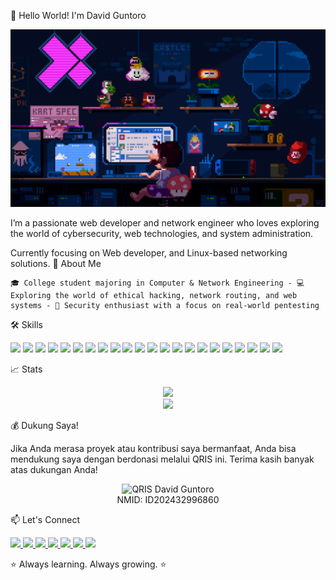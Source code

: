 👋 Hello World! I'm David Guntoro

<p align="center">
<img src="./WELCOME.gif" alt="welcome gif" width="620">
</p>

I’m a passionate web developer and network engineer who loves exploring the world of cybersecurity, web technologies, and system administration.

Currently focusing on Web developer, and Linux-based networking solutions.
🚀 About Me

    🎓 College student majoring in Computer & Network Engineering - 💻 Exploring the world of ethical hacking, network routing, and web systems - 🔐 Security enthusiast with a focus on real-world pentesting

🛠️ Skills

<p align="left">
<a href="#"><img src="https://img.shields.io/badge/ChatGPT-74aa9c?style=for-the-badge&logo=openai&logoColor=white"></a>
<a href="#"><img src="https://img.shields.io/badge/JavaScript-323330?style=for-the-badge&logo=javascript&logoColor=F7DF1E"></a>
<a href="#"><img src="https://img.shields.io/badge/json-5E5C5C?style=for-the-badge&logo=json&logoColor=white"></a>
<a href="#"><img src="https://img.shields.io/badge/PHP-777BB4?style=for-the-badge&logo=php&logoColor=white"></a>
<a href="#"><img src="https://img.shields.io/badge/Python-FFD43B?style=for-the-badge&logo=python&logoColor=blue"></a>
<a href="#"><img src="https://img.shields.io/badge/Debian-A81D33?style=for-the-badge&logo=debian&logoColor=white"></a>
<a href="#"><img src="https://img.shields.io/badge/iOS-000000?style=for-the-badge&logo=ios&logoColor=white"></a>
<a href="#"><img src="https://img.shields.io/badge/Kali_Linux-557C94?style=for-the-badge&logo=kali-linux&logoColor=white"></a>
<a href="#"><img src="https://img.shields.io/badge/OpenWrt-00B5E2?style=for-the-badge&logo=OpenWrt&logoColor=white"></a>
<a href="#"><img src="https://img.shields.io/badge/Ubuntu-E95420?style=for-the-badge&logo=ubuntu&logoColor=white"></a>
<a href="#"><img src="https://img.shields.io/badge/Windows-0078D6?style=for-the-badge&logo=windows&logoColor=white"></a>
<a href="#"><img src="https://img.shields.io/badge/CISCO-1BA0D7?style=for-the-badge&logo=cisco&logoColor=white"></a>
<a href="#"><img src="https://img.shields.io/badge/Wireshark-1679A7?style=for-the-badge&logo=Wireshark&logoColor=white"></a>
<a href="#"><img src="https://img.shields.io/badge/burpsuite-FF6633?style=for-the-badge&logo=burpsuite&logoColor=white"></a>
<a href="#"><img src="https://img.shields.io/badge/metasploit-2596CD?style=for-the-badge&logo=metasploit&logoColor=white"></a>
<a href="#"><img src="https://img.shields.io/badge/Proxmox-E57000?style=for-the-badge&logo=proxmox&logoColor=white"></a>
<a href="#"><img src="https://img.shields.io/badge/Apache-D22128?style=for-the-badge&logo=Apache&logoColor=white"></a>
<a href="#"><img src="https://img.shields.io/badge/Astro-0C1222?style=for-the-badge&logo=astro&logoColor=FDFDFE"></a>
<a href="#"><img src="https://img.shields.io/badge/Composer-885630?style=for-the-badge&logo=Composer&logoColor=white"></a>
<a href="#"><img src="https://img.shields.io/badge/Laravel-FF2D20?style=for-the-badge&logo=laravel&logoColor=white"></a>
<a href="#"><img src="https://img.shields.io/badge/Nginx-009639?style=for-the-badge&logo=nginx&logoColor=white"></a>
<a href="#"><img src="https://img.shields.io/badge/React-20232A?style=for-the-badge&logo=react&logoColor=61DAFB"></a>
</p>
📈 Stats

<p align="center">
<img src="https://github-readme-stats.vercel.app/api?username=VIDD7&show_icons=true&theme=tokyonight">
<br>
<img src="https://komarev.com/ghpvc/?username=VIDD7&color=blue&style=for-the-badge" style="display: inline-block;">
</p>
💰 Dukung Saya!

Jika Anda merasa proyek atau kontribusi saya bermanfaat, Anda bisa mendukung saya dengan berdonasi melalui QRIS ini. Terima kasih banyak atas dukungan Anda!

<p align="center">
<!-- Pastikan Anda mengunggah Qris.jpg ke repositori GitHub Anda, misalnya di folder 'assets' -->
<img src="https://www.google.com/url?sa=E&source=gmail&q=https://raw.githubusercontent.com/VIDD7/your-repo-name/main/assets/Qris.jpg" alt="QRIS David Guntoro" width="300">
<br>
<span>NMID: ID202432996860</span>
</p>
📫 Let's Connect

<p>
<a href="mailto:xirooseven@gmail.com">
<img src="https://img.shields.io/badge/Gmail-D14836?style=for-the-badge&logo=gmail&logoColor=white">
</a>
<a href="https://vstra.my.id">
<img src="https://img.shields.io/badge/website-000000?style=for-the-badge&logo=Web&logoColor=white" >
</a>
<a href="https://t.me/@vidynnn">
<img src="https://img.shields.io/badge/Telegram-2CA5E0?style=for-the-badge&logo=telegram&logoColor=white">
</a>
<a href="https://www.instagram.com/vidyn_">
<img src="https://img.shields.io/badge/Instagram-E4405F?style=for-the-badge&logo=instagram&logoColor=white">
</a>
<a href="https://www.instagram.com/vidyn_">
<img src="https://img.shields.io/badge/Instagram-E4405F?style=for-the-badge&logo=instagram&logoColor=white">
</a>
<a href="https://www.tiktok.com/@viddyn_">
<img src="https://img.shields.io/badge/TikTok-000000?style=for-the-badge&logo=tiktok&logoColor=white">
</a>
<a href="https://www.youtube.com/@xiroseven">
<img src="https://img.shields.io/badge/YouTube-FF0000?style=for-the-badge&logo=youtube&logoColor=white">
</a>
</p>

⭐️ Always learning. Always growing. ⭐️
